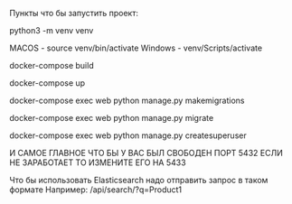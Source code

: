 Пункты что бы запустить проект:

python3 -m venv venv

MACOS - source venv/bin/activate
Windows - venv/Scripts/activate

docker-compose build

docker-compose up

docker-compose exec web python manage.py makemigrations

docker-compose exec web python manage.py migrate

docker-compose exec web python manage.py createsuperuser

И САМОЕ ГЛАВНОЕ ЧТО БЫ У ВАС БЫЛ СВОБОДЕН ПОРТ 5432 ЕСЛИ НЕ ЗАРАБОТАЕТ ТО ИЗМЕНИТЕ ЕГО НА 5433


Что бы использовать Elasticsearch надо отправить запрос в таком формате
Например:
/api/search/?q=Product1 